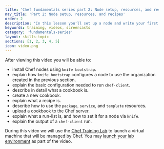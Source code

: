 ```yaml
---
title: 'Chef fundamentals series part 2: Node setup, resources, and recipes'
nav_title: 'Part 2: Node setup, resources, and recipes'
order: 2
description: "In this lesson you'll set up a node and write your first cookbook."
keywords: training, videos, screencasts
category: 'fundamentals-series'
layout: skills-topic
sections: [1, 2, 3, 4, 5]
icon: video.png
---
```

After viewing this video you will be able to:

* install Chef nodes using `knife bootstrap`.
* explain how `knife bootstrap` configures a node to use the organization created in the previous section.
* explain the basic configuration needed to run `chef-client`.
* describe in detail what a cookbook is.
* create a new cookbook.
* explain what a recipe is.
* describe how to use the `package`, `service`, and `template` resources.
* upload a cookbook to the Chef server.
* explain what a run-list is, and how to set it for a node via `knife`.
* explain the output of a `chef-client` run.

During this video we will use the [Chef Training Lab][chef-lab] to launch a virtual machine that will be managed by Chef.  You may [launch your lab environment][chef-lab] as part of the video.

[chef-lab]: /skills/fundamentals-series-chef-lab
